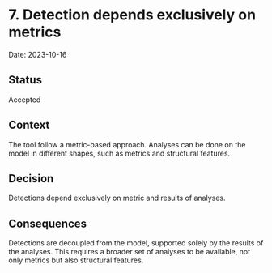 # 7. Detection depends exclusively on metrics

Date: 2023-10-16

## Status

Accepted

## Context

The tool follow a metric-based approach.
Analyses can be done on the model in different shapes, such as metrics and structural features.

## Decision

Detections depend exclusively on metric and results of analyses.

## Consequences

Detections are decoupled from the model, supported solely by the results of the analyses.
This requires a broader set of analyses to be available, not only metrics but also structural features.
